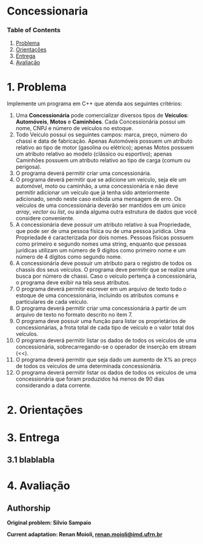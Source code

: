 # Concessionaria

### Table of Contents
1. [Problema](#1-problema)
2. [Orientações](#2-orientações)
3. [Entrega](#3-entrega)
4. [Avaliação](#4-avaliação)

# 1. Problema

Implemente um programa em C++ que atenda aos seguintes critérios:

1. Uma **Concessionária** pode comercializar diversos tipos de **Veículos**: **Automóveis**, **Motos** e **Caminhões**. Cada Concessionária possui um nome, CNPJ e número de veículos no estoque.
2. Todo Veículo possui os seguintes campos: marca, preço, número do chassi e data de fabricação. Apenas Automóveis possuem um atributo relativo ao tipo de motor (gasolina ou elétrico); apenas Motos possuem um atributo relativo ao modelo (clássico ou esportivo); apenas Caminhões possuem um atributo relativo ao tipo de carga (comum ou perigosa).
3. O programa deverá permitir criar uma concessionária.
4. O programa deverá permitir que se adicione um veículo, seja ele um automóvel, moto ou caminhão, a uma concessionária e não deve permitir adicionar um veículo que já tenha sido anteriormente adicionado, sendo neste caso exibida uma mensagem de erro. Os veículos de uma concessionária deverão ser mantidos em um único _array_, _vector_ ou _list_, ou ainda alguma outra estrutura de dados que você considere conveniente. 
5. A concessionária deve possuir um atributo relativo à sua Propriedade, que pode ser de uma pessoa física ou de uma pessoa jurídica. Uma Propriedade é caracterizada por dois nomes. Pessoas físicas possuem como primeiro e segundo nomes uma string, enquanto que pessoas jurídicas utilizam um número de 9 dígitos como primeiro nome e um número de 4 dígitos como segundo nome.
6. A concessionária deve possuir um atributo para o registro de todos os chassis dos seus veículos. O programa deve permitir que se realize uma busca por número de chassi. Caso o veículo pertença à concessionária, o programa deve exibir na tela seus atributos.
7. O programa deverá permitir escrever em um arquivo de texto todo o estoque de uma concessionária, incluindo os atributos comuns e particulares de cada veículo.
8. O programa deverá permitir criar uma concessionária à partir de um arquivo de texto no formato descrito no item 7.
9. O programa deve possuir uma função para listar os proprietários de concessionárias, a frota total de cada tipo de veículo e o valor total dos veículos.
10. O programa deverá permitir listar os dados de todos os veículos de uma concessionária, sobrecarregando-se o operador de inserção em stream (<<).
11. O programa deverá permitir que seja dado um aumento de X% ao preço de todos os veículos de uma determinada concessionária.
12. O programa deverá permitir listar os dados de todos os veículos de uma concessionária que foram produzidos há menos de 90 dias considerando a data corrente.

# 2. Orientações

# 3. Entrega

## 3.1 blablabla

# 4. Avaliação


## Authorship

**Original problem: Silvio Sampaio**

**Current adaptation: Renan Moioli, [renan.moioli@imd.ufrn.br](mailto:renan.moioli@imd.ufrn.br)**


